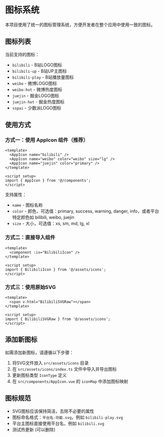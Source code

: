 # 图标系统

本项目使用了统一的图标管理系统，方便开发者在整个应用中使用一致的图标。

## 图标列表

当前支持的图标：

- `bilibili` - B站LOGO图标
- `bilibili-up` - B站UP主图标
- `bilibili-play` - B站播放量图标
- `weibo` - 微博LOGO图标
- `weibo-hot` - 微博热度图标
- `juejin` - 掘金LOGO图标
- `juejin-hot` - 掘金热度图标
- `sspai` - 少数派LOGO图标

## 使用方式

### 方式一：使用 AppIcon 组件（推荐）

```vue
<template>
  <AppIcon name="bilibili" />
  <AppIcon name="weibo" color="weibo" size="lg" />
  <AppIcon name="juejin" color="primary" />
</template>

<script setup>
import { AppIcon } from '@/components';
</script>
```

支持属性：
- `name` - 图标名称
- `color` - 颜色，可选值：primary, success, warning, danger, info，或者平台特定颜色如 bilibili, weibo, juejin
- `size` - 大小，可选值：xs, sm, md, lg, xl

### 方式二：直接导入组件

```vue
<template>
  <component :is="BilibiliIcon" />
</template>

<script setup>
import { BilibiliIcon } from '@/assets/icons';
</script>
```

### 方式三：使用原始SVG

```vue
<template>
  <span v-html="BilibiliSVGRaw"></span>
</template>

<script setup>
import { BilibiliSVGRaw } from '@/assets/icons';
</script>
```

## 添加新图标

如需添加新图标，请遵循以下步骤：

1. 将SVG文件放入 `src/assets/icons` 目录
2. 在 `src/assets/icons/index.ts` 文件中导入并导出图标
3. 更新图标类型 `IconType` 定义
4. 在 `src/components/AppIcon.vue` 的 `iconMap` 中添加图标映射

## 图标规范

- SVG图标应该保持简洁，去除不必要的属性
- 图标命名格式：`平台名-功能.svg`，例如 `bilibili-play.svg`
- 平台主图标直接使用平台名，例如 `bilibili.svg`
- 测试热更新 (可以删除) 